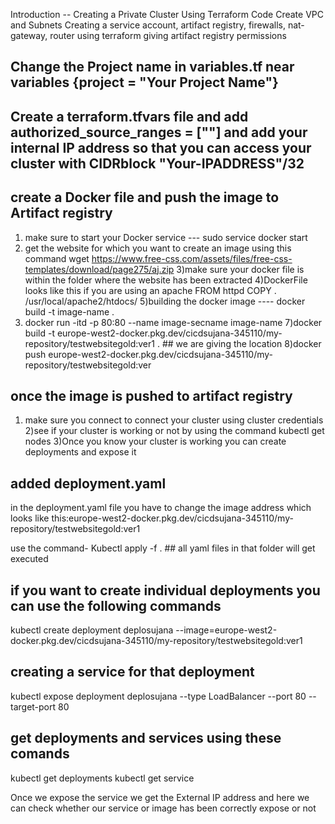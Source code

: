 Introduction --
Creating a Private Cluster Using Terraform Code 
Create VPC and Subnets
Creating a service account, artifact registry, firewalls, nat-gateway, router using terraform 
giving artifact registry permissions

## Change the Project name in variables.tf near variables {project = "Your Project Name"}

## Create a terraform.tfvars file and add authorized_source_ranges =  [""] and add your internal IP address so that you can access your cluster with CIDRblock "Your-IPADDRESS"/32

## create a Docker file and push the image to Artifact registry
1) make sure to start your Docker service --- sudo service docker start
2) get the website for which you want to create an image using this command
wget https://www.free-css.com/assets/files/free-css-templates/download/page275/aj.zip
3)make sure your docker file is within the folder where the website has been extracted
4)DockerFile looks like this if you are using an apache
FROM httpd
COPY . /usr/local/apache2/htdocs/
5)building the docker image ---- docker build -t image-name .
6) docker run -itd -p 80:80 --name image-secname image-name
7)docker build -t europe-west2-docker.pkg.dev/cicdsujana-345110/my-repository/testwebsitegold:ver1 .   ## we are giving the location
8)docker push europe-west2-docker.pkg.dev/cicdsujana-345110/my-repository/testwebsitegold:ver

## once the image is pushed to artifact registry
1) make sure you connect to connect your cluster using cluster credentials
2)see if your cluster is working or not by using the command 
kubectl get nodes
3)Once you know your cluster is working you can create deployments and expose it

## added deployment.yaml
in the deployment.yaml file you have to change the image address which looks like this:europe-west2-docker.pkg.dev/cicdsujana-345110/my-repository/testwebsitegold:ver1

use the command-   Kubectl apply -f .  ## all yaml files in that folder will get executed 

## if you want to create individual deployments you can use the following commands
kubectl create deployment deplosujana --image=europe-west2-docker.pkg.dev/cicdsujana-345110/my-repository/testwebsitegold:ver1

## creating a service for that deployment 
kubectl expose deployment deplosujana  --type LoadBalancer --port 80 --target-port 80

## get deployments and services using these comands
kubectl get deployments
kubectl get service

Once we expose the service we get the External IP address and here we can check whether our service or image has been correctly expose or not







